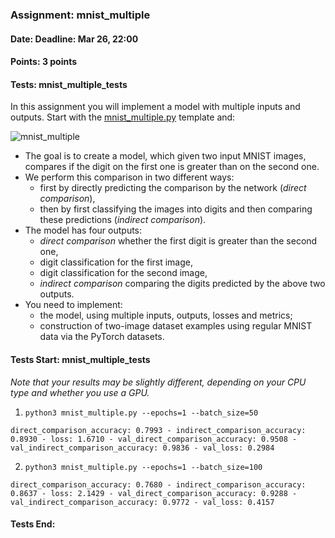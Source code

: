 ### Assignment: mnist_multiple
#### Date: Deadline: Mar 26, 22:00
#### Points: 3 points
#### Tests: mnist_multiple_tests

In this assignment you will implement a model with multiple inputs and outputs.
Start with the [mnist_multiple.py](https://github.com/ufal/npfl138/tree/past-2324/labs/04/mnist_multiple.py)
template and:

![mnist_multiple](//ufal.mff.cuni.cz/~straka/courses/npfl138/2324/tasks/figures/mnist_multiple.svgz)

- The goal is to create a model, which given two input MNIST images, compares if the
  digit on the first one is greater than on the second one.
- We perform this comparison in two different ways:
  - first by directly predicting the comparison by the network (_direct comparison_),
  - then by first classifying the images into digits and then comparing these predictions (_indirect comparison_).
- The model has four outputs:
  - _direct comparison_ whether the first digit is greater than the second one,
  - digit classification for the first image,
  - digit classification for the second image,
  - _indirect comparison_ comparing the digits predicted by the above two outputs.
- You need to implement:
  - the model, using multiple inputs, outputs, losses and metrics;
  - construction of two-image dataset examples using regular MNIST data via the PyTorch datasets.

#### Tests Start: mnist_multiple_tests
_Note that your results may be slightly different, depending on your CPU type and whether you use a GPU._

1. `python3 mnist_multiple.py --epochs=1 --batch_size=50`
```
direct_comparison_accuracy: 0.7993 - indirect_comparison_accuracy: 0.8930 - loss: 1.6710 - val_direct_comparison_accuracy: 0.9508 - val_indirect_comparison_accuracy: 0.9836 - val_loss: 0.2984
```

2. `python3 mnist_multiple.py --epochs=1 --batch_size=100`
```
direct_comparison_accuracy: 0.7680 - indirect_comparison_accuracy: 0.8637 - loss: 2.1429 - val_direct_comparison_accuracy: 0.9288 - val_indirect_comparison_accuracy: 0.9772 - val_loss: 0.4157
```
#### Tests End:
